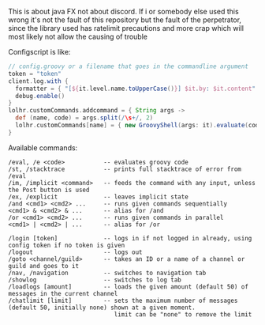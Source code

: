 This is about java FX not about discord. If i or somebody else used this wrong it's not the fault of
this repository but the fault of the perpetrator, since the library used has ratelimit precautions and
more crap which will most likely not allow the causing of trouble

Configscript is like:

```groovy
// config.groovy or a filename that goes in the commandline argument
token = "token"
client.log.with {
  formatter = { "[${it.level.name.toUpperCase()}] $it.by: $it.content" }
  debug.enable()
}
lolhr.customCommands.addcommand = { String args ->
  def (name, code) = args.split(/\s+/, 2)
  lolhr.customCommands[name] = { new GroovyShell(args: it).evaluate(code) }
}
```

Available commands:

```
/eval, /e <code>           -- evaluates groovy code
/st, /stacktrace           -- prints full stacktrace of error from /eval
/im, /implicit <command>   -- feeds the command with any input, unless the Post button is used
/ex, /explicit             -- leaves implicit state
/and <cmd1> <cmd2> ...     -- runs given commands sequentially
<cmd1> & <cmd2> & ...      -- alias for /and
/or <cmd1> <cmd2> ...      -- runs given commands in parallel
<cmd1> | <cmd2> | ...      -- alias for /or

/login [token]             -- logs in if not logged in already, using config token if no token is given
/logout                    -- logs out
/goto <channel/guild>      -- takes an ID or a name of a channel or guild and goes to it
/nav, /navigation          -- switches to navigation tab
/showlog                   -- switches to log tab
/loadlogs [amount]         -- loads the given amount (default 50) of messages in the current channel
/chatlimit [limit]         -- sets the maximum number of messages (default 50, initially none) shown at a given moment.
                              limit can be "none" to remove the limit
```